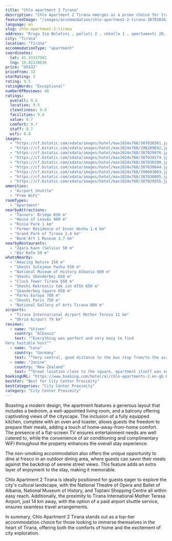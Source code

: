 ```yaml
---
title: "Chlo apartment 2 Tirana"
description: "Chlo Apartment 2 Tirana emerges as a prime choice for travelers seeking the perfect blend of comfort and convenience in Albania's vibrant capital."
featuredImage: "/images/accommodation/chlo-apartment-2-tirana-387030361.jpg"
language: en
slug: chlo-apartment-2-tirana
address: "Rruga Isa Boletini , pallati 2 , shkalla 1 , apartamenti 20, 1015 Tirana, Albania"
city: "Tirana"
location: "Tirana"
accommodationType: "apartment"
coordinates:
  lat: 41.33337901
  lng: 19.82230636
price: "US$32"
priceFrom: 32
starRating: 3
rating: 9.5
ratingWords: "Exceptional"
numberOfReviews: 40
ratings:
  overall: 9.5
  location: 9.5
  cleanliness: 9.8
  facilities: 9.4
  value: 9.7
  comfort: 9.7
  staff: 9.7
  wifi: 8.8
images:
  - "https://cf.bstatic.com/xdata/images/hotel/max1024x768/387030361.jpg?k=893d1522eaeed781ded0ec565df68197849a14f883240291a457e2d90d8e1c4a&o=&hp=1"
  - "https://cf.bstatic.com/xdata/images/hotel/max1024x768/398209692.jpg?k=46d796acfad6c4b5570a039b688fcac718c9aad32638596d5151caaa3a6b1988&o=&hp=1"
  - "https://cf.bstatic.com/xdata/images/hotel/max1024x768/387029976.jpg?k=d41813beaa2623630a484a3a7b9fba2ad2ad1006649e77d49826c7169936eb42&o=&hp=1"
  - "https://cf.bstatic.com/xdata/images/hotel/max1024x768/387030274.jpg?k=1d2b708f05c064d12a0da659d39f9aa5f562f25203645cf01a4412e682354c17&o=&hp=1"
  - "https://cf.bstatic.com/xdata/images/hotel/max1024x768/387030200.jpg?k=ea5b4c230fd181e33465499cb360beea2c14cd582d99508f447d38ea4c0ff07b&o=&hp=1"
  - "https://cf.bstatic.com/xdata/images/hotel/max1024x768/387030844.jpg?k=5e8626e22e05419b0cb36ef159cdc994e29668d8b97c20f1c5d6089303f508c2&o=&hp=1"
  - "https://cf.bstatic.com/xdata/images/hotel/max1024x768/399603063.jpg?k=9fd8e692a455709856e1971099c37b3cdfc89a9b15785a6cc0da946998b29e3c&o=&hp=1"
  - "https://cf.bstatic.com/xdata/images/hotel/max1024x768/387030805.jpg?k=450c5ac3b6c251d79110088d383aa5552703d20b018c2ae08bc9e953d4f3b70f&o=&hp=1"
  - "https://cf.bstatic.com/xdata/images/hotel/max1024x768/387029555.jpg?k=6f237036472d610be1c025cfb720d2f1213748da9d8e4778336abc3e95f27ecd&o=&hp=1"
amenities:
  - "Airport shuttle"
  - "Free WiFi"
roomTypes:
  - "Apartment"
nearbyAttractions:
  - "Tanners' Bridge 850 m"
  - "House of Leaves 900 m"
  - "Rinia Park 1 km"
  - "Former Residence of Enver Hoxha 1.4 km"
  - "Grand Park of Tirana 2.4 km"
  - "Bunk'Art 1 Museum 3.7 km"
nearbyRestaurants:
  - "Zgara Kaon (Selvia) 50 m"
  - "Bar Kafe 50 m"
whatsNearby:
  - "Amazing Nature 250 m"
  - "Sheshi Sulejman Pasha 550 m"
  - "National Museum of History Albania 600 m"
  - "Sheshi Skënderbej 650 m"
  - "Clock Tower Tirana 650 m"
  - "Sheshi Rekreativ tek ish ATSh 650 m"
  - "Skanderbeg Square 650 m"
  - "Parku Europa 700 m"
  - "Sheshi Paris 750 m"
  - "National Gallery of Arts Tirana 800 m"
airports:
  - "Tirana International Airport Mother Teresa 11 km"
  - "Ohrid Airport 79 km"
reviews:
  - name: "Stiven"
    country: "Albania"
    text: "“Everything was perfect and very easy to find
Very hostible host”"
  - name: "Lena"
    country: "Germany"
    text: "“Very central, good distance to the bus stop from/to the airport, drinking water available, air con, huge balcony with a nice view, easy check in with a key box”"
  - name: "Janine"
    country: "New Zealand"
    text: "“Great location close to the square, apartment itself was very clean and had all amenities you need for your stay. Aircon worked great and good communication from owner.”"
bookingURL: "https://www.booking.com/hotel/al/chlo-apartments-2.en-gb.html?aid=8035640"
bestFor: "Best for City Center Proximity"
bestCategories: "City Center Proximity"
category: "City Center Proximity"
---
```


Boasting a modern design, the apartment features a generous layout that includes a bedroom, a well-appointed living room, and a balcony offering captivating views of the cityscape. The inclusion of a fully equipped kitchen, complete with an oven and toaster, allows guests the freedom to prepare their meals, adding a touch of home-away-from-home comfort. The presence of a flat-screen TV ensures entertainment needs are well catered to, while the convenience of air conditioning and complimentary WiFi throughout the property enhances the overall stay experience.

The non-smoking accommodation also offers the unique opportunity to dine al fresco in an outdoor dining area, where guests can savor their meals against the backdrop of serene street views. This feature adds an extra layer of enjoyment to the stay, making it memorable.

Chlo Apartment 2 Tirana is ideally positioned for guests eager to explore the city's cultural landscape, with the National Theatre of Opera and Ballet of Albania, National Museum of History, and Toptani Shopping Centre all within easy reach. Additionally, the proximity to Tirana International Mother Teresa Airport, just 14 km away, with the option of a paid airport shuttle service, ensures seamless travel arrangements.

In summary, Chlo Apartment 2 Tirana stands out as a top-tier accommodation choice for those looking to immerse themselves in the heart of Tirana, offering both the comforts of home and the excitement of city exploration.